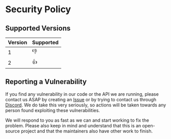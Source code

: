 # Security Policy

## Supported Versions

| Version | Supported          |
| ------- | ------------------ |
| 1       | :-1:               |
| 2       | :+1:               |

## Reporting a Vulnerability

If you find any vulnerability in our code or the API we are running, 
please contact us ASAP by creating an [Issue](https://github.com/disease-sh/api/issues/new) 
or by trying to contact us through [Discord](https://discord.gg/EvbMshU). 
We do take this very seriously, so actions will be taken towards any person found exploiting these vulnerabilities.

We will respond to you as fast as we can and start working to fix the problem. 
Please also keep in mind and understand that this is an open-source project and that the maintainers also have other work to finish.
